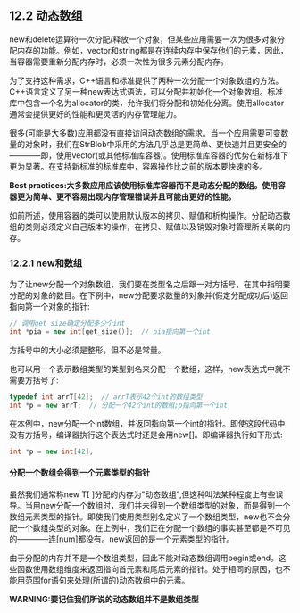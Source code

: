 ## 12.2 动态数组
new和delete运算符一次分配/释放一个对象，但某些应用需要一次为很多对象分配内存的功能。例如，vector和string都是在连续内存中保存他们的元素，因此，当容器需要重新分配内存时，必须一次性为很多元素分配内存。

为了支持这种需求，C++语言和标准提供了两种一次分配一个对象数组的方法。C++语言定义了另一种new表达式语法，可以分配并初始化一个对象数组。标准库中包含一个名为allocator的类，允许我们将分配和初始化分离。使用allocator通常会提供更好的性能和更灵活的内存管理能力。

很多(可能是大多数)应用都没有直接访问动态数组的需求。当一个应用需要可变数量的对象时，我们在StrBlob中采用的方法几乎总是更简单、更快速并且更安全的————即，使用vector(或其他标准库容器)。使用标准库容器的优势在新标准下更为显著。在支持新标准的标准库中，容器操作比之前的版本要快速的多。

**Best practices:大多数应用应该使用标准库容器而不是动态分配的数组。使用容器更为简单、更不容易出现内存管理错误并且可能由更好的性能。**

如前所述，使用容器的类可以使用默认版本的拷贝、赋值和析构操作。分配动态数组的类则必须定义自己版本的操作，在拷贝、赋值以及销毁对象时管理所关联的内存。

### 12.2.1 new和数组
为了让new分配一个对象数组，我们要在类型名之后跟一对方括号，在其中指明要分配的对象的数目。在下例中，new分配要求数量的对象并(假定分配成功后)返回指向第一个对象的指针:

```c++
// 调用get_size确定分配多少个int
int *pia = new int[get_size()];  // pia指向第一个int
```

方括号中的大小必须是整形，但不必是常量。

也可以用一个表示数组类型的类型别名来分配一个数组，这样，new表达式中就不需要方括号了:

```c++
typedef int arrT[42];  // arrT表示42个int的数组类型
int *p = new arrT;  // 分配一个42个int的数组;p指向第一个int
```

在本例中，new分配一个int数组，并返回指向第一个int的指针。即使这段代码中没有方括号，编译器执行这个表达式时还是会用new[]。即编译器执行如下形式:

```c++
int *p = new int[42];
```

#### 分配一个数组会得到一个元素类型的指针
虽然我们通常称new T[ ]分配的内存为"动态数组",但这种叫法某种程度上有些误导。当用new分配一个数组时，我们并未得到一个数组类型的对象，而是得到一个数组元素类型的指针。即使我们使用类型别名定义了一个数组类型，new也不会分配一个数组类型的对象。在上例中，我们正在分配一个数组的事实甚至都是不可见的————连[num]都没有。new返回的是一个元素类型的指针。

由于分配的内存并不是一个数组类型，因此不能对动态数组调用begin或end。这些函数使用数组维度来返回指向首元素和尾后元素的指针。处于相同的原因，也不能用范围for语句来处理(所谓的)动态数组中的元素。

**WARNING:要记住我们所说的动态数组并不是数组类型**